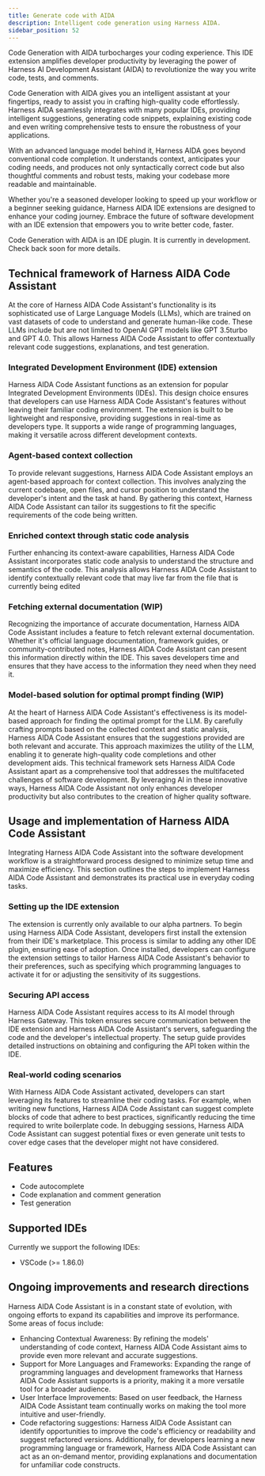 ```yaml
---
title: Generate code with AIDA
description: Intelligent code generation using Harness AIDA.
sidebar_position: 52
---
```


Code Generation with AIDA turbocharges your coding experience. This IDE extension amplifies developer productivity by leveraging the power of Harness AI Development Assistant (AIDA) to revolutionize the way you write code, tests, and comments.

Code Generation with AIDA gives you an intelligent assistant at your fingertips, ready to assist you in crafting high-quality code effortlessly. Harness AIDA seamlessly integrates with many popular IDEs, providing intelligent suggestions, generating code snippets, explaining existing code and even writing comprehensive tests to ensure the robustness of your applications.

With an advanced language model behind it, Harness AIDA goes beyond conventional code completion. It understands context, anticipates your coding needs, and produces not only syntactically correct code but also thoughtful comments and robust tests, making your codebase more readable and maintainable.

Whether you're a seasoned developer looking to speed up your workflow or a beginner seeking guidance, Harness AIDA IDE extensions are designed to enhance your coding journey. Embrace the future of software development with an IDE extension that empowers you to write better code, faster.

Code Generation with AIDA is an IDE plugin. It is currently in development. Check back soon for more details.

## Technical framework of Harness AIDA Code Assistant

At the core of Harness AIDA Code Assistant's functionality is its sophisticated use of Large Language Models (LLMs), which are trained on vast datasets of code to understand and generate human-like code. These LLMs include but are not limited to OpenAI GPT models like GPT 3.5turbo and GPT 4.0. This allows Harness AIDA Code Assistant to offer contextually relevant code suggestions, explanations, and test generation.

### Integrated Development Environment (IDE) extension

Harness AIDA Code Assistant functions as an extension for popular Integrated Development Environments (IDEs). This design choice ensures that developers can use Harness AIDA Code Assistant's features without leaving their familiar coding environment. The extension is built to be lightweight and responsive, providing suggestions in real-time as developers type. It supports a wide range of programming languages, making it versatile across different development contexts.

### Agent-based context collection

To provide relevant suggestions, Harness AIDA Code Assistant employs an agent-based approach for context collection. This involves analyzing the current codebase, open files, and cursor position to understand the developer's intent and the task at hand. By gathering this context, Harness AIDA Code Assistant can tailor its suggestions to fit the specific requirements of the code being written.

### Enriched context through static code analysis

Further enhancing its context-aware capabilities, Harness AIDA Code Assistant incorporates static code analysis to understand the structure and semantics of the code. This analysis allows Harness AIDA Code Assistant to identify contextually relevant code that may live far from the file that is currently being edited

### Fetching external documentation (WIP)

Recognizing the importance of accurate documentation, Harness AIDA Code Assistant includes a feature to fetch relevant external documentation. Whether it's official language documentation, framework guides, or community-contributed notes, Harness AIDA Code Assistant can present this information directly within the IDE. This saves developers time and ensures that they have access to the information they need when they need it.

### Model-based solution for optimal prompt finding (WIP)

At the heart of Harness AIDA Code Assistant's effectiveness is its model-based approach for finding the optimal prompt for the LLM. By carefully crafting prompts based on the collected context and static analysis, Harness AIDA Code Assistant ensures that the suggestions provided are both relevant and accurate. This approach maximizes the utility of the LLM, enabling it to generate high-quality code completions and other development aids.
This technical framework sets Harness AIDA Code Assistant apart as a comprehensive tool that addresses the multifaceted challenges of software development. By leveraging AI in these innovative ways, Harness AIDA Code Assistant not only enhances developer productivity but also contributes to the creation of higher quality software.

## Usage and implementation of Harness AIDA Code Assistant

Integrating Harness AIDA Code Assistant into the software development workflow is a straightforward process designed to minimize setup time and maximize efficiency. This section outlines the steps to implement Harness AIDA Code Assistant and demonstrates its practical use in everyday coding tasks.

### Setting up the IDE extension

The extension is currently only available to our alpha partners. To begin using Harness AIDA Code Assistant, developers first install the extension from their IDE's marketplace. This process is similar to adding any other IDE plugin, ensuring ease of adoption. Once installed, developers can configure the extension settings to tailor Harness AIDA Code Assistant's behavior to their preferences, such as specifying which programming languages to activate it for or adjusting the sensitivity of its suggestions.

### Securing API access

Harness AIDA Code Assistant requires access to its AI model through Harness Gateway. This token ensures secure communication between the IDE extension and Harness AIDA Code Assistant's servers, safeguarding the code and the developer's intellectual property. The setup guide provides detailed instructions on obtaining and configuring the API token within the IDE.

### Real-world coding scenarios

With Harness AIDA Code Assistant activated, developers can start leveraging its features to streamline their coding tasks. For example, when writing new functions, Harness AIDA Code Assistant can suggest complete blocks of code that adhere to best practices, significantly reducing the time required to write boilerplate code. In debugging sessions, Harness AIDA Code Assistant can suggest potential fixes or even generate unit tests to cover edge cases that the developer might not have considered.

## Features

* Code autocomplete
* Code explanation and comment generation
* Test generation

<!--

### Code autocomplete

<DocImage src="./static/code_generation_demo.mov" />

### Code explanation and comment generation

<DocImage src="./static/comment_gen_demo.mov" />

### Test generation

<DocImage src="./static/test_generation_demo.mov" />

-->

## Supported IDEs

Currently we support the following IDEs:

- VSCode (>= 1.86.0)

## Ongoing improvements and research directions

Harness AIDA Code Assistant is in a constant state of evolution, with ongoing efforts to expand its capabilities and improve its performance. Some areas of focus include:

- Enhancing Contextual Awareness: By refining the models' understanding of code context, Harness AIDA Code Assistant aims to provide even more relevant and accurate suggestions.
- Support for More Languages and Frameworks: Expanding the range of programming languages and development frameworks that Harness AIDA Code Assistant supports is a priority, making it a more versatile tool for a broader audience.
- User Interface Improvements: Based on user feedback, the Harness AIDA Code Assistant team continually works on making the tool more intuitive and user-friendly.
- Code refactoring suggestions: Harness AIDA Code Assistant can identify opportunities to improve the code's efficiency or readability and suggest refactored versions. Additionally, for developers learning a new programming language or framework, Harness AIDA Code Assistant can act as an on-demand mentor, providing explanations and documentation for unfamiliar code constructs.

